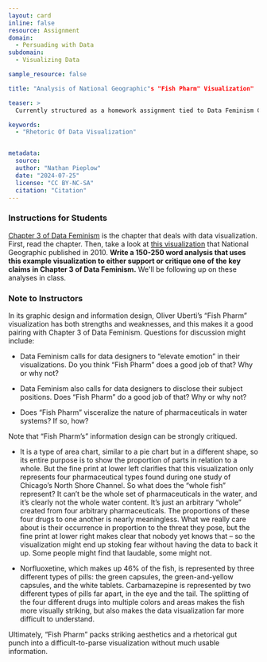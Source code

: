 ```yaml
---
layout: card
inline: false
resource: Assignment
domain:
  - Persuading with Data
subdomain:
  - Visualizing Data

sample_resource: false

title: "Analysis of National Geographic"s "Fish Pharm" Visualization"

teaser: >
  Currently structured as a homework assignment tied to Data Feminism Chapter 3, this lesson could also be used as an in-class activity without the reading. It asks students to rhetorically analyze a provocative visualization published by National Geographic in 2010. 

keywords:
  - "Rhetoric Of Data Visualization"


metadata:
  source: 
  author: "Nathan Pieplow"
  date: "2024-07-25"
  license: "CC BY-NC-SA"
  citation: "Citation"
---
```


### Instructions for Students

[Chapter 3 of Data Feminism](https://data-feminism.mitpress.mit.edu/pub/5evfe9yd/release/5) is the chapter that deals with data visualization. First, read the chapter. Then, take a look at [this visualization](https://images.squarespace-cdn.com/content/v1/57015ce2f699bbaade573b14/1539207407042-OI17BYEM4EH445V0LI9U/natgeo_fishpills.png) that National Geographic published in 2010. **Write a 150-250 word analysis that uses this example visualization to either support or critique one of the key claims in Chapter 3 of Data Feminism.** We'll be following up on these analyses in class.

### Note to Instructors

In its graphic design and information design, Oliver Uberti’s “Fish Pharm” visualization has both strengths and weaknesses, and this makes it a good pairing with Chapter 3 of Data Feminism. Questions for discussion might include:

- Data Feminism calls for data designers to “elevate emotion” in their visualizations. Do you think “Fish Pharm” does a good job of that? Why or why not?

- Data Feminism also calls for data designers to disclose their subject positions. Does “Fish Pharm” do a good job of that? Why or why not?

- Does “Fish Pharm” visceralize the nature of pharmaceuticals in water systems? If so, how?

Note that “Fish Pharm’s” information design can be strongly critiqued. 

- It is a type of area chart, similar to a pie chart but in a different shape, so its entire purpose is to show the proportion of parts in relation to a whole. But the fine print at lower left clarifies that this visualization only represents four pharmaceutical types found during one study of Chicago’s North Shore Channel. So what does the “whole fish” represent? It can’t be the whole set of pharmaceuticals in the water, and it’s clearly not the whole water content. It’s just an arbitrary “whole” created from four arbitrary pharmaceuticals. The proportions of these four drugs to one another is nearly meaningless. What we really care about is their occurrence in proportion to the threat they pose, but the fine print at lower right makes clear that nobody yet knows that – so the visualization might end up stoking fear without having the data to back it up. Some people might find that laudable, some might not.

- Norfluoxetine, which makes up 46% of the fish, is represented by three different types of pills: the green capsules, the green-and-yellow capsules, and the white tablets. Carbamazepine is represented by two different types of pills far apart, in the eye and the tail. The splitting of the four different drugs into multiple colors and areas makes the fish more visually striking, but also makes the data visualization far more difficult to understand.

Ultimately, “Fish Pharm” packs striking aesthetics and a rhetorical gut punch into a difficult-to-parse visualization without much usable information.
